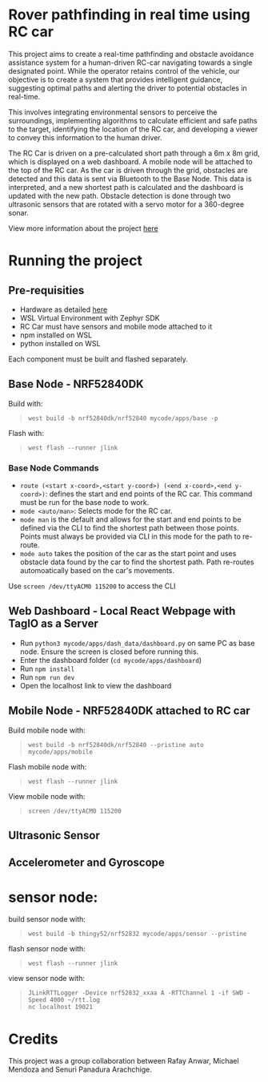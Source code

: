 # Rover pathfinding in real time using RC car
This project aims to create a real-time pathfinding and obstacle avoidance assistance system for a human-driven RC-car navigating towards a single designated point. While the operator retains control of the vehicle, our objective is to create a system that provides intelligent guidance, suggesting optimal paths and alerting the driver to potential obstacles in real-time.

This involves integrating environmental sensors to perceive the surroundings, implementing algorithms to calculate efficient and safe paths to the target, identifying the location of the RC car, and developing a viewer to convey this information to the human driver.

The RC Car is driven on a pre-calculated short path through a 6m x 8m grid, which is displayed on a web dashboard. A mobile node will be attached to the top of the RC car. As the car is driven through the grid, obstacles are detected and this data is sent via Bluetooth to the Base Node. This data is interpreted, and a new shortest path is calculated and the dashboard is updated with the new path. Obstacle detection is done through two ultrasonic sensors that are rotated with a servo motor for a 360-degree sonar.

View more information about the project [here](https://github.com/s-shalomi/sisyphus-red/wiki/Project-Overview)

# Running the project
## Pre-requisities
- Hardware as detailed [here](https://github.com/s-shalomi/sisyphus-red/wiki/Project-Overview)
- WSL Virtual Environment with Zephyr SDK
- RC Car must have sensors and mobile mode attached to it
- npm installed on WSL
- python installed on WSL

Each component must be built and flashed separately.

## Base Node - NRF52840DK  
Build with:   
> ```west build -b nrf52840dk/nrf52840 mycode/apps/base -p```  

Flash with:
> ```west flash --runner jlink```

### Base Node Commands  
- ```route (<start x-coord>,<start y-coord>) (<end x-coord>,<end y-coord>)```: defines the start and end points of the RC car. This command must be run for the base node to work.
- ```mode <auto/man>```: Selects mode for the RC car.
-   ```mode man``` is the default and allows for the start and end points to be defined via the CLI to find the shortest path between those points. Points must always be provided via CLI in this mode for the path to re-route.
-   ```mode auto``` takes the position of the car as the start point and uses obstacle data found by the car to find the shortest path. Path re-routes automoatically based on the car's movements.

Use ```screen /dev/ttyACM0 115200```  to access the CLI

## Web Dashboard - Local React Webpage with TagIO as a Server  
- Run ```python3 mycode/apps/dash_data/dashboard.py``` on same PC as base node. Ensure the screen is closed before running this.
- Enter the dashboard folder (```cd mycode/apps/dashboard```)
- Run ```npm install```
- Run ```npm run dev```
- Open the localhost link to view the dashboard

## Mobile Node - NRF52840DK attached to RC car  
Build mobile node with:  
>  ```west build -b nrf52840dk/nrf52840 --pristine auto mycode/apps/mobile```  

Flash mobile node with:  
> ```west flash --runner jlink```  

View mobile node with:  
> ```screen /dev/ttyACM0 115200```  

## Ultrasonic Sensor  

## Accelerometer and Gyroscope  

# sensor node: 
build sensor node with:  
> ```west build -b thingy52/nrf52832 mycode/apps/sensor --pristine```  

flash sensor node with:  
> ```west flash --runner jlink```  

view sensor node with:  
> ```JLinkRTTLogger -Device nrf52832_xxaa A -RTTChannel 1 -if SWD -Speed 4000 ~/rtt.log```  
> ```nc localhost 19021```  

# Credits
This project was a group collaboration between Rafay Anwar, Michael Mendoza and Senuri Panadura Arachchige.
